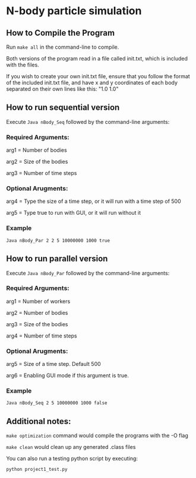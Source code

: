 # N-body particle simulation

## How to Compile the Program

Run `make all` in the command-line to compile.

Both versions of the program read in a file called init.txt, which is included
with the files.

If you wish to create your own init.txt file, ensure that you follow the
format of the included init.txt file, and have x and y coordinates of each body
separated on their own lines like this: "1.0 1.0"

## How to run sequential version
Execute `Java nBody_Seq` followed by the command-line arguments:

### Required Arguments:

arg1 = Number of bodies

arg2 = Size of the bodies

arg3 = Number of time steps

### Optional Arugments:

arg4 = Type the size of a time step, or it will run with a time step of 500

arg5 = Type true to run with GUI, or it will run without it

### Example
```
Java nBody_Par 2 2 5 10000000 1000 true
```
## How to run parallel version
Execute `Java nBody_Par` followed by the command-line arguments:

### Required Arguments:

arg1 = Number of workers

arg2 = Number of bodies

arg3 = Size of the bodies

arg4 = Number of time steps

### Optional Arugments:

arg5 = Size of a time step. Default 500

arg6 = Enabling GUI mode if this argument is true.

### Example
```
Java nBody_Seq 2 5 10000000 1000 false
```
## Additional notes:

`make optimization` command would compile the programs with the -O flag

`make clean` would clean up any generated .class files

You can also run a testing python script by executing:
```
python project1_test.py
```
